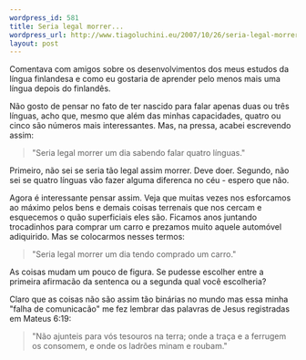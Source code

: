 ```yaml
--- 
wordpress_id: 581
title: Seria legal morrer...
wordpress_url: http://www.tiagoluchini.eu/2007/10/26/seria-legal-morrer/
layout: post
---
```

Comentava com amigos sobre os desenvolvimentos dos meus estudos da língua finlandesa e como eu gostaria de aprender pelo menos mais uma língua depois do finlandês.

Não gosto de pensar no fato de ter nascido para falar apenas duas ou três línguas, acho que, mesmo que além das minhas capacidades, quatro ou cinco são números mais interessantes. Mas, na pressa, acabei escrevendo assim:

> "Seria legal morrer um dia sabendo falar quatro línguas."

Primeiro, não sei se seria tão legal assim morrer. Deve doer. Segundo, não sei se quatro línguas vão fazer alguma diferenca no céu - espero que não.

Agora é interessante pensar assim. Veja que muitas vezes nos esforcamos ao máximo pelos bens e demais coisas terrenais que nos cercam e esquecemos o quão superficiais eles são. Ficamos anos juntando trocadinhos para comprar um carro e prezamos muito aquele automóvel adiquirido. Mas se colocarmos nesses termos:

> "Seria legal morrer um dia tendo comprado um carro."

As coisas mudam um pouco de figura. Se pudesse escolher entre a primeira afirmacão da sentenca ou a segunda qual você escolheria?

Claro que as coisas não são assim tão binárias no mundo mas essa minha "falha de comunicacão" me fez lembrar das palavras de Jesus registradas em Mateus 6:19:

> "Não ajunteis para vós tesouros na terra; onde a traça e a ferrugem os consomem, e onde os ladrões minam e roubam."
